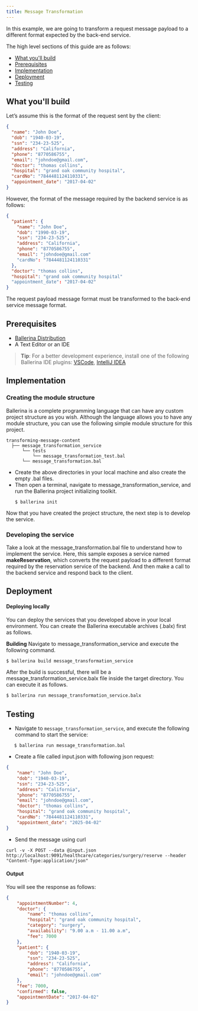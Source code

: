```yaml
---
title: Message Transformation
---
```


In this example, we are going to transform a request message payload to a different format expected by the back-end service.

The high level sections of this guide are as follows:

- [What you'll build](#what-youll-build)
- [Prerequisites](#prerequisites)
- [Implementation](#implementation)
- [Deployment](#deployment)
- [Testing](#testing)

## What you'll build
Let’s assume this is the format of the request sent by the client:
```json
{
  "name": "John Doe",
  "dob": "1940-03-19",
  "ssn": "234-23-525",
  "address": "California",
  "phone": "8770586755",
  "email": "johndoe@gmail.com",
  "doctor": "thomas collins",
  "hospital": "grand oak community hospital",
  "cardNo": "7844481124110331",
  "appointment_date": "2017-04-02"
}
```
However, the format of the message required by the backend service is as follows:
```json
{
  "patient": {
    "name": "John Doe",
    "dob": "1990-03-19",
    "ssn": "234-23-525",
    "address": "California",
    "phone": "8770586755",
    "email": "johndoe@gmail.com"
    "cardNo": "7844481124110331"
  },
  "doctor": "thomas collins",
  "hospital": "grand oak community hospital"
  "appointment_date": "2017-04-02"
}
```
The request payload message format must be transformed to the back-end service message format.

## Prerequisites
- [Ballerina Distribution](https://ballerina.io/learn/getting-started/)
- A Text Editor or an IDE 
> **Tip**: For a better development experience, install one of the following Ballerina IDE plugins: [VSCode](https://marketplace.visualstudio.com/items?itemName=ballerina.ballerina), [IntelliJ IDEA](https://plugins.jetbrains.com/plugin/9520-ballerina)

## Implementation

### Creating the module structure

Ballerina is a complete programming language that can have any custom project structure as you wish. Although the 
language allows you to have any module structure, you can use the following simple module structure for this project.

```
transforming-message-content
  ├── message_transformation_service
      └── tests
          └── message_transformation_test.bal
      └── message_transformation.bal
```

- Create the above directories in your local machine and also create the empty .bal files.
- Then open a terminal, navigate to message_transformation_service, and run the Ballerina project initializing toolkit.
   ```
   $ ballerina init
   ```
Now that you have created the project structure, the next step is to develop the service.

### Developing the service
Take a look at the message_transformation.bal file to understand how to implement the service. Here, this sample exposes a service named **makeReservation**, which converts the request payload to a different format required by the reservation service of the backend. And then make a call to the backend service and respond back to the client. 

## Deployment

#### Deploying locally
You can deploy the services that you developed above in your local environment. You can create the Ballerina executable archives (.balx) first as follows.

**Building**
Navigate to message_transformation_service and execute the following command.
```bash
$ ballerina build message_transformation_service
```

After the build is successful, there will be a message_transformation_service.balx file inside the target directory. You can execute it as follows.

```bash
$ ballerina run message_transformation_service.balx
```

## Testing

- Navigate to `message_transformation_service`, and execute the following command to start the service:

```ballerina
   $ ballerina run message_transformation.bal
```
- Create a file called input.json with following json request:

```json
{
    "name": "John Doe",
    "dob": "1940-03-19",
    "ssn": "234-23-525",
    "address": "California",
    "phone": "8770586755",
    "email": "johndoe@gmail.com",
    "doctor": "thomas collins",
    "hospital": "grand oak community hospital",
    "cardNo": "7844481124110331",
    "appointment_date": "2025-04-02"
}
```
- Send the message using curl 
```
curl -v -X POST --data @input.json http://localhost:9091/healthcare/categories/surgery/reserve --header "Content-Type:application/json"
```
#### Output
You will see the response as follows:
```json
{
    "appointmentNumber": 4,
    "doctor": {
        "name": "thomas collins",
        "hospital": "grand oak community hospital",
        "category": "surgery",
        "availability": "9.00 a.m - 11.00 a.m",
        "fee": 7000
    },
    "patient": {
        "dob": "1940-03-19",
        "ssn": "234-23-525",
        "address": "California",
        "phone": "8770586755",
        "email": "johndoe@gmail.com"
    },
    "fee": 7000,
    "confirmed": false,
    "appointmentDate": "2017-04-02"
}
```
